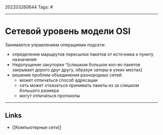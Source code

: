202203260644
Tags: #

---

# Сетевой уровень модели OSI
Занимается управлением операциями подсети:
- определение маршрутов пересылки пакетов от источника к пункту назначения
- Недопущение закупорки ^[слишком большое кол-во пакетов закрывает дорого друг другу, образуя заторы в узких местах]
- решение проблем объединения разнородных сетей:
	- может отличаться способ адресации
	- сеть может отказаться принимать пакеты из за слишком большого размера
	- могут отличаться протоколы

---
## Links
- [[Компьютерные сети]]
